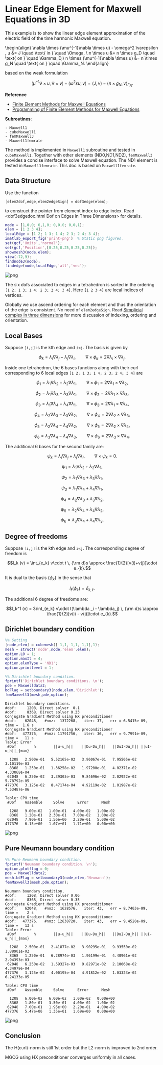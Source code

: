 # Linear Edge Element for Maxwell Equations in 3D

This example is to show the linear edge element approximation of the electric field of the time harmonic Maxwell equation.
  
\begin{align}
\nabla \times (\mu^{-1}\nabla \times  u) - \omega^2 \varepsilon \, u &= J  \quad  \text{ in } \quad \Omega,  \\
                                  n \times u &= n \times g_D  \quad  \text{ on } \quad \Gamma_D,\\
                    n \times (\mu^{-1}\nabla \times  u) &= n \times g_N  \quad  \text{ on } \quad \Gamma_N.
\end{align}


based on the weak formulation

$$(\mu^{-1}\nabla \times  u, \nabla \times  v) - (\omega^2\varepsilon u,v) = (J,v) - \langle n \times g_N,v \rangle_{\Gamma_N}.$$

**Reference**
- [Finite Element Methods for Maxwell Equations](http://www.math.uci.edu/~chenlong/226/FEMMaxwell.pdf)
- [Programming of Finite Element Methods for Maxwell Equations](http://www.math.uci.edu/~chenlong/226/codeMaxwell.pdf)

**Subroutines**:

    - Maxwell1
    - cubeMaxwell1
    - femMaxwell3
    - Maxwell1femrate
    
The method is implemented in `Maxwell1` subroutine and tested in `cubeMaxwell1`. Together with other elements (ND0,ND1,ND2), `femMaxwell3` provides a concise interface to solve Maxwell equation. The ND1 element is tested in `Maxwell1femrate`. This doc is based on `Maxwell1femrate`.    

## Data Structure

Use the function

    [elem2dof,edge,elem2edgeSign] = dof3edge(elem);

to construct the pointer from element index to edge index. Read
<dof3edgedoc.html Dof on Edges in Three Dimensions> for details.



```matlab
node = [1,0,0; 0,1,0; 0,0,0; 0,0,1];
elem = [1 2 3 4];
localEdge = [1 2; 1 3; 1 4; 2 3; 2 4; 3 4];
imatlab_export_fig('print-png')  % Static png figures.
set(gcf,'Units','normal'); 
set(gcf,'Position',[0.25,0.25,0.25,0.25]);
showmesh3(node,elem);
view(-72,9);
findnode3(node);
findedge(node,localEdge,'all','vec');
```


    
![png](Maxwell3ND1femrate_files/Maxwell3ND1femrate_4_0.png)
    


The six dofs associated to edges in a tetrahedron is sorted in the ordering `[1 2; 1 3; 1 4; 2 3; 2 4; 3 4]`. Here `[1 2 3 4]` are local indices of vertices.

Globally we use ascend ordering for each element and thus the orientation of the edge is consistent. No need of `elem2edgeSign`. Read [Simplicial complex in three dimensions](../mesh/sc3doc.html) for more discussion of indexing, ordering and orientation.

## Local Bases
Suppose `[i,j]` is the kth edge and `i<j`. The basis is given by 

$$ \phi _k = \lambda_i\nabla \lambda_j - \lambda_j \nabla \lambda_i,\qquad
   \nabla \times \phi_k = 2\nabla \lambda_i \times \nabla \lambda_j.$$

Inside one tetrahedron, the 6 bases functions along with their curl
corresponding to 6 local edges `[1 2; 1 3; 1 4; 2 3; 2 4; 3 4]` are

$$ \phi_1 = \lambda_1\nabla\lambda_2 - \lambda_2\nabla\lambda_1,\qquad
   \nabla \times \phi_1 = 2\nabla\lambda_1\times \nabla\lambda_2,$$

$$ \phi_2 = \lambda_1\nabla\lambda_3 - \lambda_3\nabla\lambda_1,\qquad
   \nabla \times \phi_2 = 2\nabla\lambda_1\times \nabla\lambda_3,$$

$$ \phi_3 = \lambda_1\nabla\lambda_4 - \lambda_4\nabla\lambda_1,\qquad
   \nabla \times \phi_3 = 2\nabla\lambda_1\times \nabla\lambda_4,$$

$$ \phi_4 = \lambda_2\nabla\lambda_3 - \lambda_3\nabla\lambda_2,\qquad
   \nabla \times \phi_4 = 2\nabla\lambda_2\times \nabla\lambda_3,$$

$$ \phi_5 = \lambda_2\nabla\lambda_4 - \lambda_4\nabla\lambda_2,\qquad
   \nabla \times \phi_5 = 2\nabla\lambda_2\times \nabla\lambda_4,$$

$$ \phi_6 = \lambda_3\nabla\lambda_4 - \lambda_4\nabla\lambda_3,\qquad
   \nabla \times \phi_6 = 2\nabla\lambda_3\times \nabla\lambda_4.$$


The additional 6 bases for the second family are:

$$ \psi_k = \lambda_i\nabla \lambda_j + \lambda_j \nabla \lambda_i,\qquad
   \nabla \times \psi_k = 0.$$

$$ \psi_1 = \lambda_1\nabla\lambda_2 + \lambda_2\nabla\lambda_1,$$

$$ \psi_2 = \lambda_1\nabla\lambda_3 + \lambda_3\nabla\lambda_1,$$

$$ \psi_3 = \lambda_1\nabla\lambda_4 + \lambda_4\nabla\lambda_1,$$

$$ \psi_4 = \lambda_2\nabla\lambda_3 + \lambda_3\nabla\lambda_2,$$

$$ \psi_5 = \lambda_2\nabla\lambda_4 + \lambda_4\nabla\lambda_2,$$

$$ \psi_6 = \lambda_3\nabla\lambda_4 + \lambda_4\nabla\lambda_3.$$


## Degree of freedoms

Suppose `[i,j]` is the kth edge and `i<j`. The corresponding degree of freedom is

$$l_k (v) = \int_{e_k} v\cdot t \, {\rm d}s \approx \frac{1}{2}[v(i)+v(j)]\cdot e_{k}.$$

It is dual to the basis $\{\phi_k\}$ in the sense that

$$l_{\ell}(\phi _k) = \delta_{k,\ell}.$$

The additional 6 degree of freedoms are:

$$l_k^1 (v) = 3\int_{e_k} v\cdot t(\lambda _i - \lambda_j) \, {\rm d}s  \approx \frac{1}{2}[v(i) - v(j)]\cdot e_{k}.$$


## Dirichlet boundary condition


```matlab
%% Setting
[node,elem] = cubemesh([-1,1,-1,1,-1,1],1);
mesh = struct('node',node,'elem',elem);
option.L0 = 1;
option.maxIt = 4;
option.elemType = 'ND1';
option.printlevel = 1;

%% Dirichlet boundary condition.
fprintf('Dirichlet boundary conditions. \n');    
pde = Maxwelldata2;
bdFlag = setboundary3(node,elem,'Dirichlet');
femMaxwell3(mesh,pde,option);
```

    Dirichlet boundary conditions. 
    #dof:     1208, Direct solver  0.1 
    #dof:     8368, Direct solver 0.23 
    Conjugate Gradient Method using HX preconditioner 
    #dof:    62048,   #nnz:  1372268,   iter: 37,   err = 6.5415e-09,   time =  1.6 s
    Conjugate Gradient Method using HX preconditioner 
    #dof:   477376,   #nnz: 11791756,   iter: 36,   err = 9.7991e-09,   time =   11 s
    Table: Error
     #Dof        h        ||u-u_h||    ||Du-Du_h||   ||DuI-Du_h|| ||uI-u_h||_{max}
    
      1208   2.500e-01   5.52165e-02   3.96067e-01   7.95505e-02   3.10119e-03
      8368   1.250e-01   1.36258e-02   1.97200e-01   4.02371e-02   4.33068e-04
     62048   6.250e-02   3.39303e-03   9.84696e-02   2.02922e-02   5.78792e-05
    477376   3.125e-02   8.47174e-04   4.92119e-02   1.01987e-02   7.53487e-06
    
    Table: CPU time
     #Dof    Assemble     Solve      Error      Mesh    
    
      1208   9.00e-02   1.00e-01   4.00e-02   1.00e-02
      8368   1.20e-01   2.30e-01   7.00e-02   1.00e-02
     62048   7.90e-01   1.56e+00   2.20e-01   5.00e-02
    477376   6.15e+00   1.07e+01   1.71e+00   0.00e+00
    



    
![png](Maxwell3ND1femrate_files/Maxwell3ND1femrate_9_1.png)
    


## Pure Neumann boundary condition


```matlab
%% Pure Neumann boundary condition.
fprintf('Neumann boundary condition. \n');
option.plotflag = 0;
pde = Maxwelldata2;
mesh.bdFlag = setboundary3(node,elem,'Neumann');
femMaxwell3(mesh,pde,option);
```

    Neumann boundary condition. 
    #dof:     1208, Direct solver 0.06 
    #dof:     8368, Direct solver 0.35 
    Conjugate Gradient Method using HX preconditioner 
    #dof:    62048,   #nnz:  1628576,   iter: 43,   err = 8.7403e-09,   time =    2 s
    Conjugate Gradient Method using HX preconditioner 
    #dof:   477376,   #nnz: 12838720,   iter: 43,   err = 9.4520e-09,   time =   13 s
    Table: Error
     #Dof        h        ||u-u_h||    ||Du-Du_h||   ||DuI-Du_h|| ||uI-u_h||_{max}
    
      1208   2.500e-01   2.41877e-02   3.90295e-01   9.93550e-02   1.88901e-02
      8368   1.250e-01   6.28974e-03   1.96199e-01   4.40961e-02   2.94393e-03
     62048   6.250e-02   1.59327e-03   9.82971e-02   2.10068e-02   4.34979e-04
    477376   3.125e-02   4.00195e-04   4.91812e-02   1.03323e-02   6.24133e-05
    
    Table: CPU time
     #Dof    Assemble     Solve      Error      Mesh    
    
      1208   6.00e-02   6.00e-02   1.00e-02   0.00e+00
      8368   1.80e-01   3.50e-01   4.00e-02   1.00e-02
     62048   7.00e-01   1.95e+00   2.20e-01   4.00e-02
    477376   5.47e+00   1.35e+01   1.69e+00   0.00e+00
    



    
![png](Maxwell3ND1femrate_files/Maxwell3ND1femrate_11_1.png)
    


## Conclusion 

The H(curl)-norm is still 1st order but the L2-norm is improved to 2nd order. 

MGCG using HX preconditioner converges uniformly in all cases.
